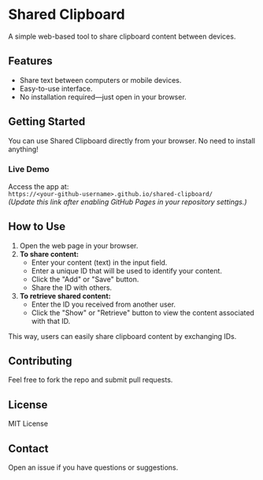 # Shared Clipboard

A simple web-based tool to share clipboard content between devices.

## Features

- Share text between computers or mobile devices.
- Easy-to-use interface.
- No installation required—just open in your browser.

## Getting Started

You can use Shared Clipboard directly from your browser. No need to install anything!

### Live Demo

Access the app at:  
`https://<your-github-username>.github.io/shared-clipboard/`  
*(Update this link after enabling GitHub Pages in your repository settings.)*

## How to Use

1. Open the web page in your browser.
2. **To share content:**
    - Enter your content (text) in the input field.
    - Enter a unique ID that will be used to identify your content.
    - Click the "Add" or "Save" button.
    - Share the ID with others.
3. **To retrieve shared content:**
    - Enter the ID you received from another user.
    - Click the "Show" or "Retrieve" button to view the content associated with that ID.

This way, users can easily share clipboard content by exchanging IDs.

## Contributing

Feel free to fork the repo and submit pull requests.

## License

MIT License

## Contact

Open an issue if you have questions or suggestions.